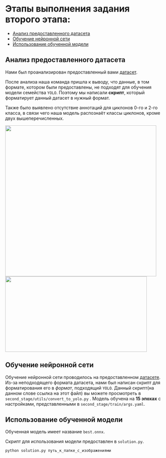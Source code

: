 

# Этапы выполнения задания второго этапа:
- [Анализ предоставленного датасета](#анализ-предоставленного-датасета)
- [Обучение нейронной сети](#обучение-нейронной-сети)
- [Использование обученной модели](#использование-обученной-модели)

## Анализ предоставленного датасета
Нами был проанализирован предоставленный вами [датасет](https://github.com/academy21/TC-Satellite-DataSet/tree/main).

После анализа наша команда пришла к выводу, что данные, в том формате, котором были предоставлены, не подходят для обучения модели семейства `YOLO`. Поэтому мы написали **скрипт**, который форматирует данный датасет в нужный формат.

Также было выявлено отсутствие аннотаций для циклонов 0-го и 2-го класса, в связи чего наша модель распознаёт классы циклонов, кроме двух вышеперечисленных.

<img src="https://github.com/pocketgodru/SiriusAI_detection_tropical_cyclone/blob/main/second_stage/img/labels.jpg" width="480" height="480">
<img src="https://github.com/pocketgodru/SiriusAI_detection_tropical_cyclone/assets/104260621/04f6d935-94aa-45a7-8b41-21fa6459787c" width="450" height="240">



## Обучение нейронной сети

Обучение нейронной сети проводилось на предоставленном [датасете](https://github.com/academy21/TC-Satellite-DataSet/tree/main).
Из-за неподходящего формата датасета, нами был написан скрипт для форматирования его в *формат*, подходящий `YOLO`. Данный скрипт(на данном слове ссылка на этот файл) вы можете просмотреть в `second_stage/utils/convert_to_yolo.py` .
Модель обучена на **15 эпохах**  с настройками, представленными в `second_stage/train/args.yaml`.

## Использование обученной модели
Обученная модель имеет название `best.onnx`.

Скрипт для использования модели предоставлен в `solution.py`.
```bash
python solution.py путь_к_папке_с_изображениями 
```
